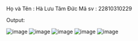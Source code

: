 Họ và Tên : Hà Lưu Tâm Đức
Mã sv : 22810310229

Output:

![image]()
![image]()
![image]()
![image]()
![image]()




